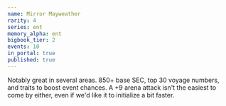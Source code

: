 ```yaml
---
name: Mirror Mayweather
rarity: 4
series: ent
memory_alpha: ent
bigbook_tier: 2
events: 10
in_portal: true
published: true
---
```


Notably great in several areas. 850+ base SEC, top 30 voyage numbers, and traits to boost event chances. A +9 arena attack isn't the easiest to come by either, even if we'd like it to initialize a bit faster.
